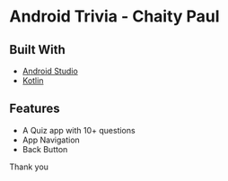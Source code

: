 <h1>Android Trivia - Chaity Paul</h1>

## Built With
- [Android Studio](https://developer.android.com/studio)
- [Kotlin](https://developer.android.com/kotlin)

## Features
- A Quiz app with 10+ questions
- App Navigation
- Back Button


Thank you
